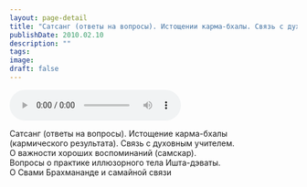 ```yaml
---
layout: page-detail
title: "Сатсанг (ответы на вопросы). Истощении карма-бхалы. Связь с духовным учителем"
publishDate: 2010.02.10
description: ""
tags:
image:
draft: false
---
```


<audio title="2010.02.10 - Сатсанг (ответы на вопросы). Истощении карма-бхалы. Связь с духовным учителем.mp3" src="/upload/iblock/cbf/cbf87961ef7c28ae7452f480b1840add.mp3" controls=""></audio>

 Сатсанг (ответы на вопросы). Истощение карма-бхалы  
 (кармического результата). Связь с духовным учителем.   
 О важности хороших воспоминаний (самскар).  
 Вопросы о практике иллюзорного тела Ишта-дэваты.  
 О Свами Брахмананде и самайной связи   

  
